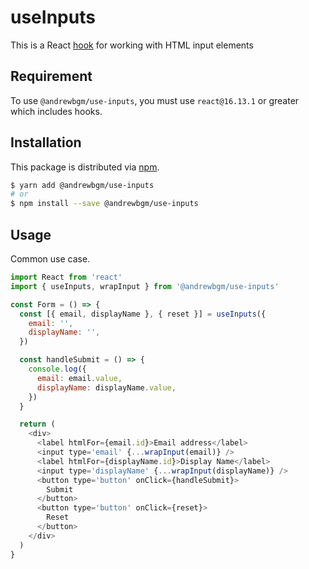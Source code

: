 # useInputs

This is a React [hook](https://reactjs.org/docs/hooks-custom.html#using-a-custom-hook) for working with HTML input elements

## Requirement

To use `@andrewbgm/use-inputs`, you must use `react@16.13.1` or greater which includes hooks.

## Installation

This package is distributed via [npm](https://www.npmjs.com/package/@andrewbgm/use-inputs).

```sh
$ yarn add @andrewbgm/use-inputs
# or
$ npm install --save @andrewbgm/use-inputs
```

## Usage

Common use case.

```js
import React from 'react'
import { useInputs, wrapInput } from '@andrewbgm/use-inputs'

const Form = () => {
  const [{ email, displayName }, { reset }] = useInputs({
    email: '',
    displayName: '',
  })

  const handleSubmit = () => {
    console.log({
      email: email.value,
      displayName: displayName.value,
    })
  }

  return (
    <div>
      <label htmlFor={email.id}>Email address</label>
      <input type='email' {...wrapInput(email)} />
      <label htmlFor={displayName.id}>Display Name</label>
      <input type='displayName' {...wrapInput(displayName)} />
      <button type='button' onClick={handleSubmit}>
        Submit
      </button>
      <button type='button' onClick={reset}>
        Reset
      </button>
    </div>
  )
}
```
